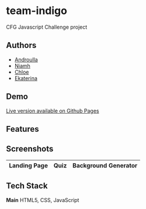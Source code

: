 # team-indigo


CFG Javascript Challenge project


## Authors

- [Androulla](https://github.com/n1ght0wl)
- [Niamh](https://github.com/NiamhBrown)
- [Chloe]()
- [Ekaterina]()

## Demo

[Live version available on Github Pages](https://n1ght0wl.github.io/team-indigo/)


## Features

## Screenshots

Landing Page               |  Quiz                      |  Background Generator
:-------------------------:|:-------------------------: |:-------------------------: |

## Tech Stack

**Main** HTML5, CSS, JavaScript

